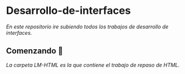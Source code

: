 # Desarrollo-de-interfaces

_En este repositorio ire subiendo todos los trabajos de desarrollo de interfaces._

## Comenzando 🚀

_La carpeta LM-HTML es la que contiene el trabajo de repaso de HTML._
